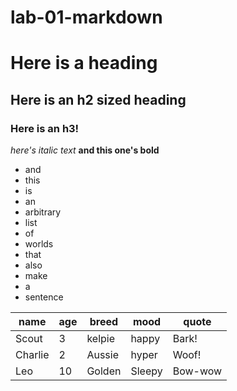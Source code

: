 # lab-01-markdown

# Here is a heading #
## Here is an h2 sized heading ##
### Here is an h3! ###
_here's italic text_
__and this one's bold__

- and 
- this
- is
- an
- arbitrary
- list
- of
- worlds
- that 
- also
- make 
- a 
- sentence

| name    | age | breed  | mood   | quote   |
|---------|-----|--------|--------|---------|
| Scout   | 3   | kelpie | happy  | Bark!   |
| Charlie | 2   | Aussie | hyper  | Woof!   |
| Leo     | 10  | Golden | Sleepy | Bow-wow |
